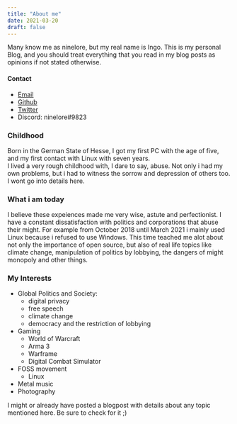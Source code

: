 ```yaml
---
title: "About me"
date: 2021-03-20
draft: false
---
```


Many know me as ninelore, but my real name is Ingo.
This is my personal Blog, and you should treat everything that you read in my blog posts as opinions if not stated otherwise. 

#### Contact
- [Email](mailto:ninelore@protonmail.com)
- [Github](https://github.com/ninelore)
- [Twitter](https://twitter.com/neinlore)
- Discord: ninelore#9823

### Childhood
Born in the German State of Hesse, I got my first PC with the age of five, and my first contact with Linux with seven years.  
I lived a very rough childhood with, I dare to say, abuse. Not only i had my own problems, but i had to witness the sorrow and depression of others too. I wont go into details here.

### What i am today
I believe these expeiences made me very wise, astute and perfectionist. I have a constant dissatisfaction with politics and corporations that abuse their might. For example from October 2018 until March 2021 i mainly used Linux because i refused to use Windows. This time teached me alot about not only the importance of open source, but also of real life topics like climate change, manipulation of politics by lobbying, the dangers of might monopoly and other things. 

### My Interests
- Global Politics and Society: 
  - digital privacy
  - free speech
  - climate change
  - democracy and the restriction of lobbying
- Gaming
  - World of Warcraft
  - Arma 3
  - Warframe
  - Digital Combat Simulator
- FOSS movement
  - Linux
- Metal music
- Photography


I might or already have posted a blogpost with details about any topic mentioned here. Be sure to check for it ;)